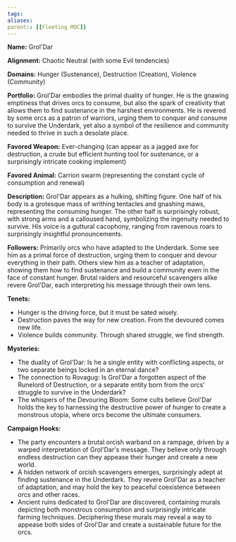 ```yaml
---
tags: 
aliases: 
parent:: [[Fleeting MOC]]
---
```

**Name:** Grol'Dar

**Alignment:** Chaotic Neutral (with some Evil tendencies)

**Domains:** Hunger (Sustenance), Destruction (Creation), Violence (Community)

**Portfolio:** Grol'Dar embodies the primal duality of hunger. He is the gnawing emptiness that drives orcs to consume, but also the spark of creativity that allows them to find sustenance in the harshest environments. He is revered by some orcs as a patron of warriors, urging them to conquer and consume to survive the Underdark, yet also a symbol of the resilience and community needed to thrive in such a desolate place.

**Favored Weapon:** Ever-changing (can appear as a jagged axe for destruction, a crude but efficient hunting tool for sustenance, or a surprisingly intricate cooking implement)

**Favored Animal:** Carrion swarm (representing the constant cycle of consumption and renewal)

**Description:** Grol'Dar appears as a hulking, shifting figure. One half of his body is a grotesque mass of writhing tentacles and gnashing maws, representing the consuming hunger. The other half is surprisingly robust, with strong arms and a calloused hand, symbolizing the ingenuity needed to survive. His voice is a guttural cacophony, ranging from ravenous roars to surprisingly insightful pronouncements.

**Followers:** Primarily orcs who have adapted to the Underdark. Some see him as a primal force of destruction, urging them to conquer and devour everything in their path. Others view him as a teacher of adaptation, showing them how to find sustenance and build a community even in the face of constant hunger. Brutal raiders and resourceful scavengers alike revere Grol'Dar, each interpreting his message through their own lens.

**Tenets:**

- Hunger is the driving force, but it must be sated wisely.
- Destruction paves the way for new creation. From the devoured comes new life.
- Violence builds community. Through shared struggle, we find strength.

**Mysteries:**

- The duality of Grol'Dar: Is he a single entity with conflicting aspects, or two separate beings locked in an eternal dance?
- The connection to Rovagug: Is Grol'Dar a forgotten aspect of the Runelord of Destruction, or a separate entity born from the orcs' struggle to survive in the Underdark?
- The whispers of the Devouring Bloom: Some cults believe Grol'Dar holds the key to harnessing the destructive power of hunger to create a monstrous utopia, where orcs become the ultimate consumers.

**Campaign Hooks:**

- The party encounters a brutal orcish warband on a rampage, driven by a warped interpretation of Grol'Dar's message. They believe only through endless destruction can they appease their hunger and create a new world.
- A hidden network of orcish scavengers emerges, surprisingly adept at finding sustenance in the Underdark. They revere Grol'Dar as a teacher of adaptation, and may hold the key to peaceful coexistence between orcs and other races.
- Ancient ruins dedicated to Grol'Dar are discovered, containing murals depicting both monstrous consumption and surprisingly intricate farming techniques. Deciphering these murals may reveal a way to appease both sides of Grol'Dar and create a sustainable future for the orcs.